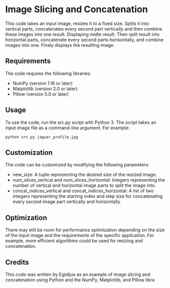 # Image Slicing and Concatenation 
This code takes an input image, resizes it to a fixed size.
Splits it into vertical parts, concatenates every second part vertically
and then combine these images into one result. Displaying midle result.
Then split result into horizontal parts, concatenate every second parts horisontally,
and combine images into one.
Finaly displays the resulting image.
## Requirements
The code requires the following libraries:
- NumPy (version 1.16 or later)
- Matplotlib (version 2.0 or later)
- Pillow (version 5.0 or later)
## Usage
To use the code, run the src.py script with Python 3.
The script takes an input image file as a command-line argument. 
For example:

`python src.py jaguar_profile.jpg`
## Customization
The code can be customized by modifying the following parameters:
- new_size: 
   A tuple representing the desired size of the resized image.
- num_slices_vertical and num_slices_horizontal: 
   Integers representing the number of vertical and horizontal image parts to split the image into.
- concat_indices_vertical and concat_indices_horizontal:
   A list of two integers representing the starting index and step size 
   for concatenating every second image part vertically and horizontally.
## Optimization
There may still be room for performance optimization depending on the size of the input image and 
the requirements of the specific application.
For example, more efficient algorithms could be used for resizing and concatenation.

## Credits
This code was written by Egidijus as an example of image slicing and concatenation using Python and the NumPy,
Matplotlib, and Pillow libra

